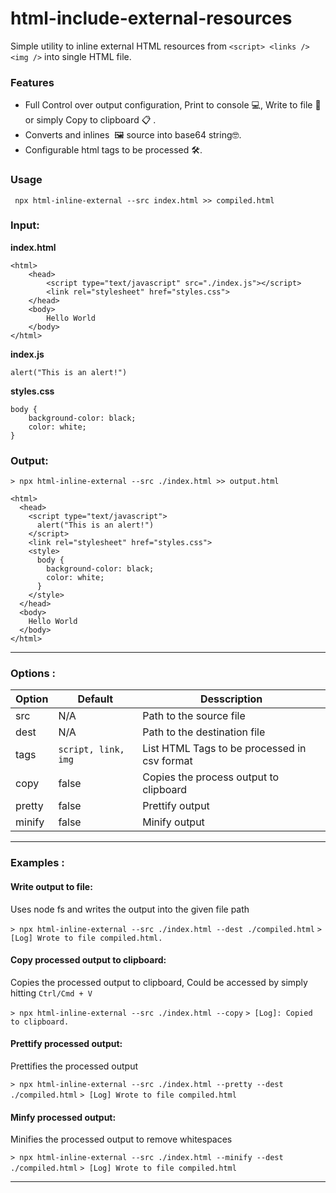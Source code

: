 # html-include-external-resources
Simple utility to inline external HTML resources from `<script> <links />  <img />` into single HTML file.

### Features
- Full Control over output configuration, Print to console 💻, Write to file 📁 or simply Copy to clipboard 📋 .
- Converts and inlines <img /> 🖼 source into base64 string🤓.
- Configurable html tags to be processed 🛠.


### Usage
``` npx html-inline-external --src index.html >> compiled.html```


### Input:
**index.html**
```
<html>
    <head>
        <script type="text/javascript" src="./index.js"></script>
        <link rel="stylesheet" href="styles.css">
    </head>
    <body>
        Hello World
    </body>
</html>

```

**index.js**
```
alert("This is an alert!")
```

**styles.css**
```
body {
    background-color: black;
    color: white;
}
```

### Output:
```> npx html-inline-external --src ./index.html >> output.html ```
```
<html>
  <head>
    <script type="text/javascript">
      alert("This is an alert!")
    </script>
    <link rel="stylesheet" href="styles.css">
    <style>
      body {
        background-color: black;
        color: white;
      }
    </style>
  </head>
  <body>
    Hello World
  </body>
</html>
```
---

### Options : 
| Option | Default | Desscription |
| --- | --- | --- |
| src | N/A | Path to the source file |
| dest | N/A | Path to the destination file |
| tags | `script, link, img` | List HTML Tags to be processed in csv format |
| copy | false | Copies the process output to clipboard |
| pretty | false | Prettify output |
| minify | false | Minify output |

---

### Examples : 
#### Write output to file:
Uses node fs and writes the output into the given file path

``` > npx html-inline-external --src ./index.html --dest ./compiled.html ```
``` > [Log] Wrote to file compiled.html. ```

#### Copy processed output to clipboard:
Copies the processed output to clipboard, Could be accessed by simply hitting `Ctrl/Cmd + V`

``` > npx html-inline-external --src ./index.html --copy ```
``` > [Log]: Copied to clipboard. ```

#### Prettify processed output:
Prettifies the processed output

``` > npx html-inline-external --src ./index.html --pretty --dest ./compiled.html ```
``` > [Log] Wrote to file compiled.html ```

#### Minfy processed output:
Minifies the processed output to remove whitespaces

``` > npx html-inline-external --src ./index.html --minify --dest ./compiled.html ```
``` > [Log] Wrote to file compiled.html ```

---
